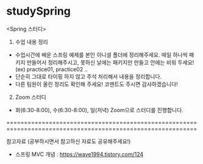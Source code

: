 # studySpring
 
 <Spring 스터디>
 
 1. 수업 내용 정리
 
 * 수업시간에 배운 스프링 예제를 본인 이니셜 폴더에 정리해주세요.
    매일 하나씩 패키지 만들어서 정리해주시고, 못하신 날에는 패키지만 만들고 안에는 비워 두세요! (ex) practice01, practice02 .. 
 * 단순히 그대로 타이핑 하지 않고 주석 처리해서 내용을 정리합니다.
 * 다른 팀원이 올린 정리도 확인해 주세요! 코멘트도 주시면 감사하겠습니다!
 
2. Zoom 스터디

 * 화(6:30-8:00), 수(6:30-8:00), 일(저녁) Zoom으로 스터디를 진행합니다.
 
 ============================================================================================================
 
 참고자료 (공부하시면서 참고하신 자료도 공유해주세요!)
 
 * 스프링 MVC 개념 : https://wave1994.tistory.com/124
